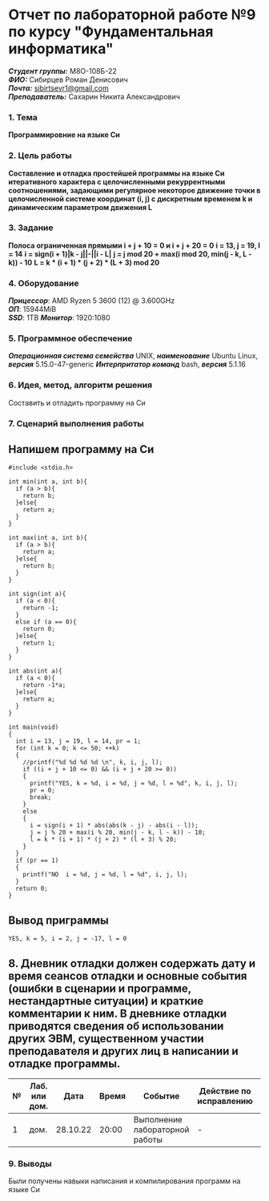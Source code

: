# Отчет по лабораторной работе №9 по курсу "Фундаментальная информатика"
___Студент группы:___ М8О-108Б-22 \
___ФИО:___ Сибирцев Роман Денисович \
___Почта:___ sibirtsevr1@gmail.com \
___Преподаватель:___ Сахарин Никита Александрович 

### 1. Тема
 __Программировние на языке Си__

### 2. Цель работы
__Составление и отладка простейшей программы на языке Си итеративного характера с целочисленными рекуррентными соотношениями, задающими регулярное некоторое движение точки в целочисленной системе координат (i, j) с дискретным временем k и динамическим параметром движения L__

### 3. Задание
__Полоса ограниченная прямыми i + j + 10 = 0 и i + j + 20 = 0__
__i = 13, j = 19, l = 14__
__i = sign(i + 1)|k - j||-||i - L|__
__j = j mod 20 + max(i mod 20, min(j - k, L - k))  - 10__
__L = k * (i + 1) * (j + 2) * (L + 3) mod 20__
### 4. Оборудование
___Прицессор___: AMD Ryzen 5 3600 (12) @ 3.600GHz \
___ОП___: 15944MiB \
___SSD___: 1TB
___Монитор___: 1920:1080

### 5. Программное обеспечение
___Операционная система семейства___ UNIX, ___наименование___ Ubuntu Linux, ___версия___ 5.15.0-47-generic
___Интерпритатор команд___ bash, ___версия___ 5.1.16

### 6. Идея, метод, алгоритм решения
Составить и отладить программу на Си

### 7. Сценарий выполнения работы

## Напишем программу на Си
```
#include <stdio.h>

int min(int a, int b){
  if (a > b){
    return b;
  }else{
    return a;
  }
}

int max(int a, int b){
  if (a > b){
    return a;
  }else{
    return b;
  }
}

int sign(int a){
  if (a < 0){
    return -1;
  }
  else if (a == 0){
    return 0;
  }else{
    return 1;
  }
}

int abs(int a){
  if (a < 0){
    return -1*a;
  }else{
    return a;
  }
}

int main(void)
{
  int i = 13, j = 19, l = 14, pr = 1;
  for (int k = 0; k <= 50; ++k)
  {
    //printf("%d %d %d %d \n", k, i, j, l);
    if ((i + j + 10 <= 0) && (i + j + 20 >= 0))
    {
      printf("YES, k = %d, i = %d, j = %d, l = %d", k, i, j, l);
      pr = 0;
      break;
    }
    else
    {
      i = sign(i + 1) * abs(abs(k - j) - abs(i - l));
      j = j % 20 + max(i % 20, min(j - k, l - k)) - 10;
      l = k * (i + 1) * (j + 2) * (l + 3) % 20;
    }
  }
  if (pr == 1)
  {
    printf("NO  i = %d, j = %d, l = %d", i, j, l);
  }
  return 0;
}

```
## Вывод приграммы
```
YES, k = 5, i = 2, j = -17, l = 0
```

## 8. Дневник отладки должен содержать дату и время сеансов отладки и основные события (ошибки в сценарии и программе, нестандартные ситуации) и краткие комментарии к ним. В дневнике отладки приводятся сведения об использовании других ЭВМ, существенном участии преподавателя и других лиц в написании и отладке программы.

| № |  Лаб. или дом. | Дата | Время | Событие | Действие по исправлению | Примечание |
| ------ | ------ | ------ | ------ | ------ | ------ | ------ |
| 1 | дом. | 28.10.22 | 20:00 | Выполнение лабораторной работы | - | - |

### 9. Выводы

Были получены навыки написания и компилирования программ на языке Си
